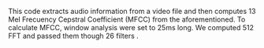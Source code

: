 This code extracts audio information from a video file and then computes 13
Mel Frecuency Cepstral Coefficient (MFCC) from the aforementioned. To calculate MFCC, window analysis were set to 25ms long. We computed 512 FFT and passed them though 26 filters .
